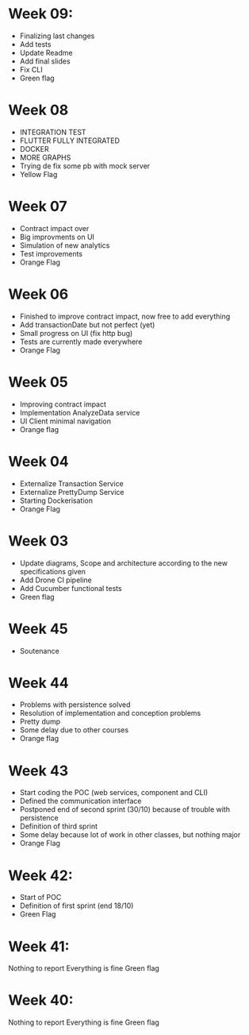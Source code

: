 # Week 09:
- Finalizing last changes
- Add tests
- Update Readme
- Add final slides
- Fix CLI 
- Green flag

# Week 08
- INTEGRATION TEST
- FLUTTER FULLY INTEGRATED
- DOCKER 
- MORE GRAPHS
- Trying de fix some pb with mock server
- Yellow Flag

# Week 07
- Contract impact over
- Big improvments on UI
- Simulation of new analytics
- Test improvements
- Orange Flag

# Week 06
- Finished to improve contract impact, now free to  add everything
- Add transactionDate but not perfect (yet)
- Small progress on UI (fix http bug)
- Tests are currently made everywhere
- Orange Flag


# Week 05
- Improving contract impact 
- Implementation AnalyzeData service
- UI Client minimal navigation 
- Orange flag

# Week 04
- Externalize Transaction Service
- Externalize PrettyDump Service
- Starting Dockerisation
- Orange Flag

# Week 03
- Update diagrams, Scope and architecture according to the new specifications given
- Add Drone CI pipeline
- Add Cucumber functional tests
- Green flag

# Week 45
- Soutenance

# Week 44
- Problems with persistence solved
- Resolution of implementation and conception problems
- Pretty dump
- Some delay due to other courses
- Orange flag
 
# Week 43
- Start coding the POC (web services, component and CLI)
- Defined the communication interface
- Postponed end of second sprint (30/10) because of trouble with persistence 
- Definition of third sprint
- Some delay because lot of work in other classes, but nothing major
- Orange Flag

# Week 42:
- Start of POC
- Definition of first sprint (end 18/10)
- Green Flag 

# Week 41:
Nothing to report
Everything is fine
Green flag

# Week 40:
Nothing to report
Everything is fine
Green flag


